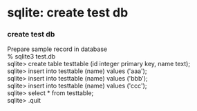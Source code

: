 sqlite: create test db
===============

### create test db  
Prepare sample record in database  
% sqlite3 test.db  
sqlite> create table testtable (id integer primary key, name text);  
sqlite> insert into testtable (name) values ('aaa');  
sqlite> insert into testtable (name) values ('bbb');  
sqlite> insert into testtable (name) values ('ccc');  
sqlite> select * from testtable;  
sqlite> .quit  


